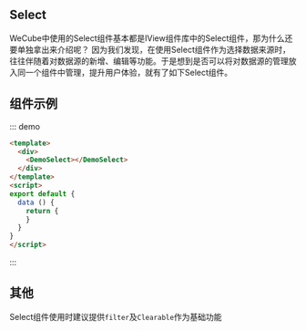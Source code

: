 ## Select

WeCube中使用的Select组件基本都是IView组件库中的Select组件，那为什么还要单独拿出来介绍呢？
因为我们发现，在使用Select组件作为选择数据来源时，往往伴随着对数据源的新增、编辑等功能。于是想到是否可以将对数据源的管理放入同一个组件中管理，提升用户体验，就有了如下Select组件。

## 组件示例
::: demo
```html
<template>
  <div>
    <DemoSelect></DemoSelect>
  </div>
</template>
<script>
export default {
  data () {
    return {
    }
  }
}
</script>
```
:::

## 其他

Select组件使用时建议提供`filter`及`Clearable`作为基础功能
